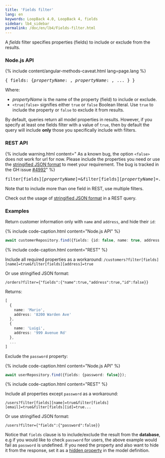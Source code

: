 ```yaml
---
title: 'Fields filter'
lang: en
keywords: LoopBack 4.0, LoopBack 4, fields
sidebar: lb4_sidebar
permalink: /doc/en/lb4/Fields-filter.html
---
```


A _fields_ filter specifies properties (fields) to include or exclude from the
results.

### Node.js API

{% include content/angular-methods-caveat.html lang=page.lang %}

<pre>
{ fields: {<i>propertyName</i>: <true|false>, <i>propertyName</i>: <true|false>, ... } }
</pre>

Where:

- _propertyName_ is the name of the property (field) to include or exclude.
- `<true|false>` signifies either `true` or `false` Boolean literal. Use `true`
  to include the property or `false` to exclude it from results.

By default, queries return all model properties in results. However, if you
specify at least one fields filter with a value of `true`, then by default the
query will include **only** those you specifically include with filters.

### REST API

{% include warning.html content="
As a known bug, the option `<false>` does not work for url for now. Please include the properties you need or use the [stringified JSON format](Querying-data.html#using-stringified-json-in-rest-queries) to meet your requirement. The bug is tracked in the GH issue [#4992](https://github.com/strongloop/loopback-next/issues/4992)" %}

<pre>
filter[fields][<i>propertyName</i>]=<true>&filter[fields][<i>propertyName</i>]=<true>...
</pre>

Note that to include more than one field in REST, use multiple filters.

Check out the usage of
[stringified JSON format](Querying-data.html#using-stringified-json-in-rest-queries)
in a REST query.

### Examples

Return customer information only with `name` and `address`, and hide their `id`:

{% include code-caption.html content="Node.js API" %}

```ts
await customerRepository.find({fields: {id: false, name: true, address: true}});
```

{% include code-caption.html content="REST" %}

Include all required properties as a workaround:
`/customers?filter[fields][name]=true&filter[fields][address]=true`

Or use stringified JSON format:

`/orders?filter={"fields":{"name":true,"address":true,"id":false}}`

Returns:

```ts
[
  {
    name: 'Mario',
    address: '8200 Warden Ave'
  },
  {
    name: 'Luigi',
    address: '999 Avenue Rd'
  },
  ...
]
```

Exclude the `password` property:

{% include code-caption.html content="Node.js API" %}

```ts
await userRepository.find({fields: {password: false}});
```

{% include code-caption.html content="REST" %}

Include all properties except `password` as a workaround:

`/users?filter[fields][name]=true&filter[fields][email]=true&filter[fields][id]=true...`

Or use stringified JSON format:

`/users?filter={"fields":{"password":false}}`

Notice that `fields` clause is to include/exclude the result from the
**database**, e.g if you would like to check `password` for users, the above
example would fail as `password` is undefined. If you need the property and also
want to hide it from the response, set it as a
[hidden property](Model.md#hidden-properties) in the model definition.
